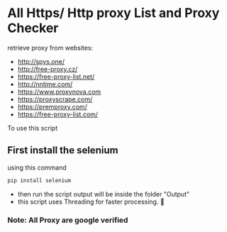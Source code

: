 # All Https/ Http proxy List and Proxy Checker
retrieve proxy from websites:

- http://spys.one/
- http://free-proxy.cz/
- https://free-proxy-list.net/
- http://nntime.com/
- https://www.proxynova.com
- https://proxyscrape.com/
- https://premproxy.com/
- https://free-proxy-list.com/

To use this script 

## First install the selenium 
using this command 

```python
pip install selenium
```
- then run the script output will be inside the folder "Output"
- this script uses Threading for faster processing. :rocket:


### Note: All Proxy are google verified 
